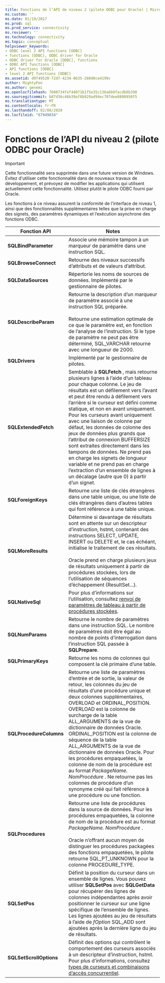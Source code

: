 ```yaml
---
title: Fonctions de l’API de niveau 2 (pilote ODBC pour Oracle) | Microsoft Docs
ms.custom: ''
ms.date: 01/19/2017
ms.prod: sql
ms.prod_service: connectivity
ms.reviewer: ''
ms.technology: connectivity
ms.topic: conceptual
helpviewer_keywords:
- ODBC level 2 API functions [ODBC]
- functions [ODBC], ODBC driver for Oracle
- ODBC driver for Oracle [ODBC], functions
- ODBC API functions [ODBC]
- API functions [ODBC]
- level 2 API functions [ODBC]
ms.assetid: d9f49520-72d7-4234-8635-260d0ce4199c
author: MightyPen
ms.author: genemi
ms.openlocfilehash: 7600734fef44071b1f5e35c136a6b9facdb8b390
ms.sourcegitcommit: b87d36c46b39af8b929ad94ec707dee8800950f5
ms.translationtype: MT
ms.contentlocale: fr-FR
ms.lasthandoff: 02/08/2020
ms.locfileid: "67949034"
---
```

# <a name="level-2-api-functions-odbc-driver-for-oracle"></a>Fonctions de l’API du niveau 2 (pilote ODBC pour Oracle)
> [!IMPORTANT]  
>  Cette fonctionnalité sera supprimée dans une future version de Windows. Évitez d'utiliser cette fonctionnalité dans de nouveaux travaux de développement, et prévoyez de modifier les applications qui utilisent actuellement cette fonctionnalité. Utilisez plutôt le pilote ODBC fourni par Oracle.  
  
 Les fonctions à ce niveau assurent la conformité de l’interface de niveau 1, ainsi que des fonctionnalités supplémentaires telles que la prise en charge des signets, des paramètres dynamiques et l’exécution asynchrone des fonctions ODBC.  
  
|Fonction API|Notes|  
|------------------|-----------|  
|**SQLBindParameter**|Associe une mémoire tampon à un marqueur de paramètre dans une instruction SQL.|  
|**SQLBrowseConnect**|Retourne des niveaux successifs d’attributs et de valeurs d’attribut.|  
|**SQLDataSources**|Répertorie les noms de sources de données. Implémenté par le gestionnaire de pilotes.|  
|**SQLDescribeParam**|Retourne la description d’un marqueur de paramètre associé à une instruction SQL préparée.<br /><br /> Retourne une estimation optimale de ce que le paramètre est, en fonction de l’analyse de l’instruction. Si le type de paramètre ne peut pas être déterminé, SQL_VARCHAR retourne avec une longueur de 2000.|  
|**SQLDrivers**|Implémenté par le gestionnaire de pilotes.|  
|**SQLExtendedFetch**|Semblable à **SQLFetch** , mais retourne plusieurs lignes à l’aide d’un tableau pour chaque colonne. Le jeu de résultats est un défilement vers l’avant et peut être rendu à défilement vers l’arrière si le curseur est défini comme statique, et non en avant uniquement. Pour les curseurs avant uniquement avec une liaison de colonne par défaut, les données de colonne des jeux de données plus grands que l’attribut de connexion BUFFERSIZE sont extraites directement dans les tampons de données. Ne prend pas en charge les signets de longueur variable et ne prend pas en charge l’extraction d’un ensemble de lignes à un décalage (autre que 0) à partir d’un signet.|  
|**SQLForeignKeys**|Retourne une liste de clés étrangères dans une table unique, ou une liste de clés étrangères dans d’autres tables qui font référence à une table unique.|  
|**SQLMoreResults**|Détermine si davantage de résultats sont en attente sur un descripteur d’instruction, hstmt, contenant des instructions SELECT, UPDATE, INSERT ou DELETE et, le cas échéant, initialise le traitement de ces résultats.<br /><br /> Oracle prend en charge plusieurs jeux de résultats uniquement à partir de procédures stockées, lors de l’utilisation de séquences d’échappement {ResultSet...}.|  
|**SQLNativeSql**|Pour plus d’informations sur l’utilisation, consultez [renvoi de paramètres de tableau à partir de procédures stockées](../../odbc/microsoft/returning-array-parameters-from-stored-procedures.md).|  
|**SQLNumParams**|Retourne le nombre de paramètres dans une instruction SQL. Le nombre de paramètres doit être égal au nombre de points d’interrogation dans l’instruction SQL passée à **SQLPrepare**.|  
|**SQLPrimaryKeys**|Retourne les noms de colonnes qui composent la clé primaire d’une table.|  
|**SQLProcedureColumns**|Retourne une liste de paramètres d’entrée et de sortie, la valeur de retour, les colonnes du jeu de résultats d’une procédure unique et deux colonnes supplémentaires, OVERLOAD et ORDINAL_POSITION. OVERLOAD est la colonne de surcharge de la table ALL_ARGUMENTS de la vue de dictionnaire de données Oracle. ORDINAL_POSITION est la colonne de séquence de la table ALL_ARGUMENTS de la vue de dictionnaire de données Oracle. Pour les procédures empaquetées, la colonne de nom de la procédure est au format *PackageName. NomProcédure* . Ne retourne pas les colonnes de procédure d’un synonyme créé qui fait référence à une procédure ou une fonction.|  
|**SQLProcedures**|Retourne une liste de procédures dans la source de données. Pour les procédures empaquetées, la colonne de nom de la procédure est au format *PackageName. NomProcédure* .<br /><br /> Oracle n’offrant aucun moyen de distinguer les procédures packagées des fonctions empaquetées, le pilote retourne SQL_PT_UNKNOWN pour la colonne PROCEDURE_TYPE.|  
|**SQLSetPos**|Définit la position du curseur dans un ensemble de lignes. Vous pouvez utiliser **SQLSetPos** avec **SQLGetData** pour récupérer des lignes de colonnes indépendantes après avoir positionner le curseur sur une ligne spécifique de l’ensemble de lignes. Les lignes ajoutées au jeu de résultats à l’aide de *fOption* SQL_ADD sont ajoutées après la dernière ligne du jeu de résultats.|  
|**SQLSetScrollOptions**|Définit des options qui contrôlent le comportement des curseurs associés à un descripteur d’instruction, hstmt. Pour plus d’informations, consultez [types de curseurs et combinaisons d’accès concurrentiel](../../odbc/microsoft/cursor-type-and-concurrency-combinations.md).|
